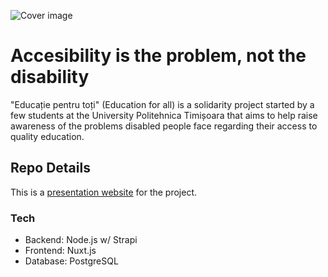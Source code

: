 ![Cover image](https://api.educatiepentrutoti.ro/uploads/711b289af6ec424a95fcdf665fdfecf5.jpg)

# Accesibility is the problem, not the disability

"Educație pentru toți" (Education for all) is a solidarity project started by a few students at the University Politehnica Timișoara that aims to help raise awareness of the problems disabled people face regarding their access to quality education.

## Repo Details

This is a [presentation website](https://educatiepentrutoti.ro/) for the project.

### Tech

* Backend: Node.js w/ Strapi
* Frontend: Nuxt.js
* Database: PostgreSQL
